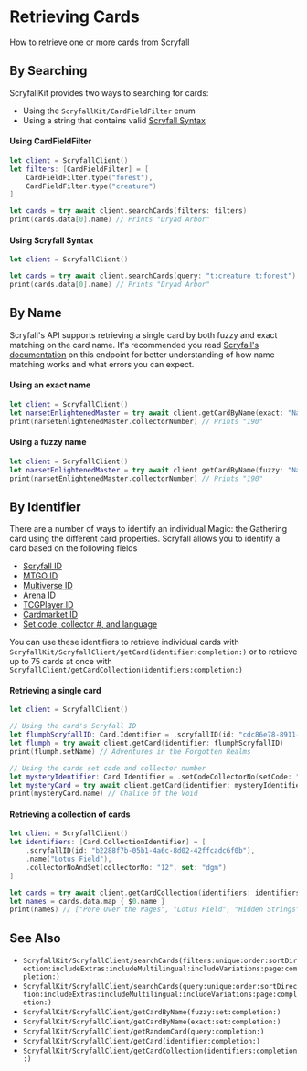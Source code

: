 #  Retrieving Cards

How to retrieve one or more cards from Scryfall

## By Searching

ScryfallKit provides two ways to searching for cards:
- Using the ``ScryfallKit/CardFieldFilter`` enum
- Using a string that contains valid [Scryfall Syntax](https://scryfall.com/docs/syntax)

#### Using CardFieldFilter
```swift
let client = ScryfallClient()
let filters: [CardFieldFilter] = [
    CardFieldFilter.type("forest"),
    CardFieldFilter.type("creature")
]

let cards = try await client.searchCards(filters: filters)
print(cards.data[0].name) // Prints "Dryad Arbor"
```

#### Using Scryfall Syntax
```swift
let client = ScryfallClient()

let cards = try await client.searchCards(query: "t:creature t:forest")
print(cards.data[0].name) // Prints "Dryad Arbor"
```

## By Name
Scryfall's API supports retrieving a single card by both fuzzy and exact matching on the card name. It's recommended you read [Scryfall's documentation](https://scryfall.com/docs/api/cards/named) on this endpoint for better understanding of how name matching works and what errors you can expect.

#### Using an exact name
```swift
let client = ScryfallClient()
let narsetEnlightenedMaster = try await client.getCardByName(exact: "Narset, Enlightened Master")
print(narsetEnlightenedMaster.collectorNumber) // Prints "190"
```

#### Using a fuzzy name
```swift
let client = ScryfallClient()
let narsetEnlightenedMaster = try await client.getCardByName(fuzzy: "Narset, Master")
print(narsetEnlightenedMaster.collectorNumber) // Prints "190"
```

## By Identifier
There are a number of ways to identify an individual Magic: the Gathering card using the different card properties. Scryfall allows you to identify a card based on the following fields
- [Scryfall ID](Card/Identifier/scryfallID(id:))
- [MTGO ID](Card/Identifier/mtgoID(id:))
- [Multiverse ID](Card/Identifier/multiverseID(id:))
- [Arena ID](Card/Identifier/arenaID(id:))
- [TCGPlayer ID](Card/Identifier/tcgPlayerID(id:))
- [Cardmarket ID](Card/Identifier/cardMarketID(id:))
- [Set code, collector #, and language](Card/Identifier/setCodeCollectorNo(setCode:collectorNo:lang:))

You can use these identifiers to retrieve individual cards with ``ScryfallKit/ScryfallClient/getCard(identifier:completion:)`` or to retrieve up to 75 cards at once with ``ScryfallClient/getCardCollection(identifiers:completion:)``

#### Retrieving a single card
```swift
let client = ScryfallClient()

// Using the card's Scryfall ID
let flumphScryfallID: Card.Identifier = .scryfallID(id: "cdc86e78-8911-4a0d-ba3a-7802f8d991ef")
let flumph = try await client.getCard(identifier: flumphScryfallID)
print(flumph.setName) // Adventures in the Forgotten Realms

// Using the cards set code and collector number
let mysteryIdentifier: Card.Identifier = .setCodeCollectorNo(setCode: "mrd", collectorNo: "150")
let mysteryCard = try await client.getCard(identifier: mysteryIdentifier)
print(mysteryCard.name) // Chalice of the Void
```

#### Retrieving a collection of cards
```swift
let client = ScryfallClient()
let identifiers: [Card.CollectionIdentifier] = [
    .scryfallID(id: "b2288f7b-05b1-4a6c-8d02-42ffcadc6f0b"),
    .name("Lotus Field"),
    .collectorNoAndSet(collectorNo: "12", set: "dgm")
]

let cards = try await client.getCardCollection(identifiers: identifiers)
let names = cards.data.map { $0.name }
print(names) // ["Pore Over the Pages", "Lotus Field", "Hidden Strings"]
```

## See Also
- ``ScryfallKit/ScryfallClient/searchCards(filters:unique:order:sortDirection:includeExtras:includeMultilingual:includeVariations:page:completion:)``
- ``ScryfallKit/ScryfallClient/searchCards(query:unique:order:sortDirection:includeExtras:includeMultilingual:includeVariations:page:completion:)``
- ``ScryfallKit/ScryfallClient/getCardByName(fuzzy:set:completion:)`` 
- ``ScryfallKit/ScryfallClient/getCardByName(exact:set:completion:)``
- ``ScryfallKit/ScryfallClient/getRandomCard(query:completion:)``
- ``ScryfallKit/ScryfallClient/getCard(identifier:completion:)``
- ``ScryfallKit/ScryfallClient/getCardCollection(identifiers:completion:)``
